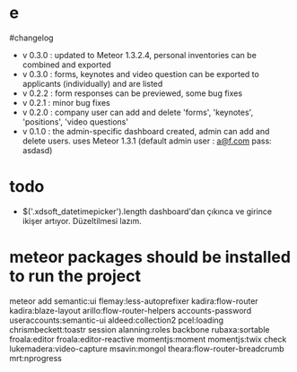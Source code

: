 # e


#changelog


- v 0.3.0 : updated to Meteor 1.3.2.4, personal inventories can be combined and exported
- v 0.3.0 : forms, keynotes and video question can be exported to applicants (individually) and are listed
- v 0.2.2 : form responses can be previewed, some bug fixes
- v 0.2.1 : minor bug fixes
- v 0.2.0 : company user can add and delete 'forms', 'keynotes', 'positions', 'video questions'
- v 0.1.0 : the admin-specific dashboard created, admin can add and delete users. uses Meteor 1.3.1 (default admin user : a@f.com pass: asdasd)


# todo
- $('.xdsoft_datetimepicker').length dashboard'dan çıkınca ve girince ikişer artıyor. Düzeltilmesi lazım.

# meteor packages should be installed to run the project
meteor add semantic:ui flemay:less-autoprefixer kadira:flow-router kadira:blaze-layout arillo:flow-router-helpers accounts-password useraccounts:semantic-ui aldeed:collection2 pcel:loading chrismbeckett:toastr session alanning:roles backbone rubaxa:sortable froala:editor froala:editor-reactive momentjs:moment momentjs:twix check lukemadera:video-capture msavin:mongol theara:flow-router-breadcrumb mrt:nprogress
